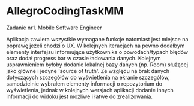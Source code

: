 # AllegroCodingTaskMM
Zadanie nr1. Mobile Software Engineer

Aplikacja zawiera wszystkie wymagane funkcje natomiast jest miejsce na poprawę jeżeli chodzi o UX.
W kolejnych iteracjach na pewno dodałbym elementy interfejsu informujące użytkownika o powodach/typach błędów oraz dodał progress bar w czasie ładowania danych.
Kolejnym usprawnieniem byłoby dodanie lokalnej bazy danych (np. Room) służącej jako główne i jedyne 'source of truth'. Ze względu na brak danych dotyczących szczegółów do wyświetlenia na ekranie szczegółów,
samodzielnie wybrałem elementy informacji o repozytorium do wyświetlenia, jednak w kolejnych wersjach aplikacji dodanie innych informacji do widoku jest możliwe i łatwe do zrealizowania.
